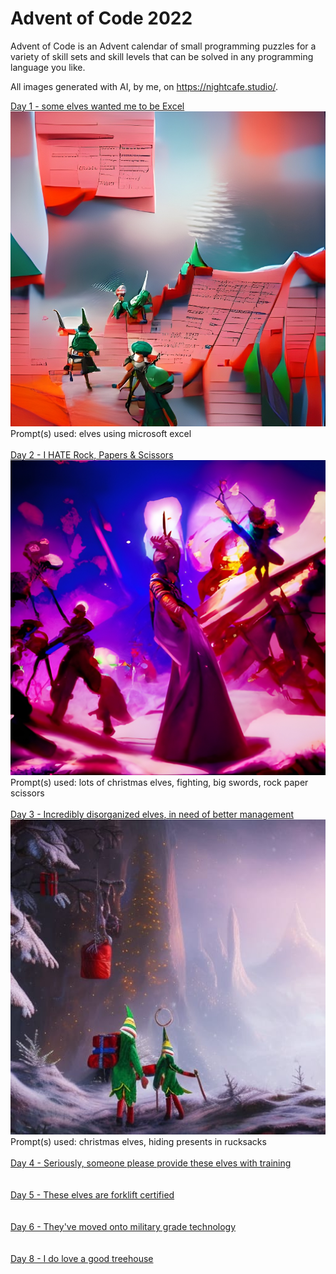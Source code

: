 # Advent of Code 2022

Advent of Code is an Advent calendar of small programming puzzles for a variety of skill sets and skill levels that can be solved in any programming language you like. 

All images generated with AI, by me, on https://nightcafe.studio/. 

[Day 1 - some elves wanted me to be Excel](https://github.com/jai-jalah/adventofcode-2022/tree/main/day-1) <br>
![Elves using Microsoft Excel](https://github.com/jai-jalah/adventofcode-2022/blob/main/day-1/day-1-icon.jpg) <br>
Prompt(s) used: elves using microsoft excel
<br><br>
[Day 2 - I HATE Rock, Papers & Scissors](https://github.com/jai-jalah/adventofcode-2022/tree/main/day-2)<br>
![lots of christmas elves, fighting, big swords - they are playing rock paper scissors](https://github.com/jai-jalah/adventofcode-2022/blob/main/day-2/day-2-icon.jpg)<br>
Prompt(s) used: lots of christmas elves, fighting, big swords, rock paper scissors
<br><br>
[Day 3 - Incredibly disorganized elves, in need of better management](https://github.com/jai-jalah/adventofcode-2022/tree/main/day-3)<br>
![christmas elves, hiking with rucksacks](https://github.com/jai-jalah/adventofcode-2022/blob/main/day-3/day-3-icon.jpg) <br>
Prompt(s) used: christmas elves, hiding presents in rucksacks
<br><br>
[Day 4 - Seriously, someone please provide these elves with training](https://github.com/jai-jalah/adventofcode-2022/tree/main/day-4)<br>
<br><br>
[Day 5 - These elves are forklift certified](https://github.com/jai-jalah/adventofcode-2022/tree/main/day-5)<br>
<br><br>
[Day 6 - They've moved onto military grade technology](https://github.com/jai-jalah/adventofcode-2022/tree/main/day-6)<br>
<br><br>
[Day 8 - I do love a good treehouse](https://github.com/jai-jalah/adventofcode-2022/tree/main/day-8)<br>
<br><br>